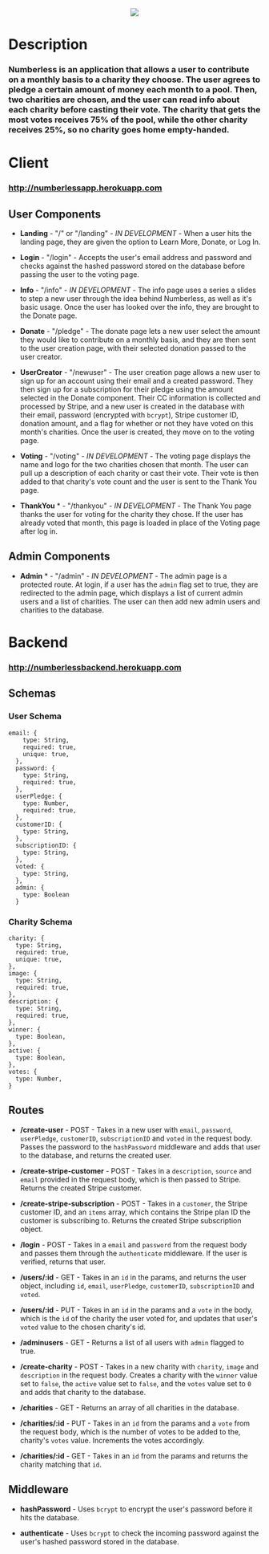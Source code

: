 <p align="center">
  <br><br>
  <img src="https://i.imgur.com/QXCdALM.png">
</p>








# **Description**

### Numberless is an application that allows a user to contribute on a monthly basis to a charity they choose. The user agrees to pledge a certain amount of money each month to a pool. Then, two charities are chosen, and the user can read info about each charity before casting their vote. The charity that gets the most votes receives 75% of the pool, while the other charity receives 25%, so no charity goes home empty-handed.



# **Client**

### http://numberlessapp.herokuapp.com

## User Components

* **Landing** - "/" or "/landing" - *IN DEVELOPMENT* - When a user hits the landing page, they are given the option to Learn More, Donate, or Log In. 

* **Login** - "/login" - Accepts the user's email address and password and checks against the hashed password stored on the database before passing the user to the voting page.

* **Info** - "/info" - *IN DEVELOPMENT* - The info page uses a series a slides to step a new user through the idea behind Numberless, as well as it's basic usage. Once the user has looked over the info, they are brought to the Donate page.

* **Donate** - "/pledge" - The donate page lets a new user select the amount they would like to contribute on a monthly basis, and they are then sent to the user creation page, with their selected donation passed to the user creator.

* **UserCreator** - "/newuser" - The user creation page allows a new user to sign up for an account using their email and a created password. They then sign up for a subscription for their pledge using the amount selected in the Donate component. Their CC information is collected and processed by Stripe, and a new user is created in the database with their email, password (encrypted with `bcrypt`), Stripe customer ID, donation amount, and a flag for whether or not they have voted on this month's charities. Once the user is created, they move on to the voting page.

* **Voting** - "/voting" - *IN DEVELOPMENT* - The voting page displays the name and logo for the two charities chosen that month. The user can pull up a description of each charity or cast their vote. Their vote is then added to that charity's vote count and the user is sent to the Thank You page.

* **ThankYou** * - "/thankyou" - *IN DEVELOPMENT* - The Thank You page thanks the user for voting for the charity they chose. If the user has already voted that month, this page is loaded in place of the Voting page after log in.

## Admin Components

* **Admin** * - "/admin" - *IN DEVELOPMENT* - The admin page is a protected route. At login, if a user has the `admin` flag set to true, they are redirected to the admin page, which displays a list of current admin users and a list of charities. The user can then add new admin users and charities to the database.

# **Backend**

### http://numberlessbackend.herokuapp.com

## Schemas

### User Schema

```
email: {
    type: String,
    required: true,
    unique: true,
  },
  password: {
    type: String,
    required: true,
  },
  userPledge: {
    type: Number,
    required: true,
  },
  customerID: {
    type: String,
  },
  subscriptionID: {
    type: String,
  },
  voted: {
    type: String,
  },
  admin: {
    type: Boolean
  }
  ```

  ### Charity Schema

  ```
  charity: {
    type: String,
    required: true,
    unique: true,
  },
  image: {
    type: String, 
    required: true,
  },
  description: {
    type: String,
    required: true,
  },
  winner: {
    type: Boolean,
  },
  active: {
    type: Boolean,
  },
  votes: {
    type: Number,
  }
  ```

## Routes

* **/create-user** - POST - Takes in a new user with `email`, `password`, `userPledge`, `customerID`, `subscriptionID` and `voted` in the request body. Passes the password to the `hashPassword` middleware and adds that user to the database, and returns the created user.

* **/create-stripe-customer** - POST - Takes in a `description`, `source` and `email` provided in the request body, which is then passed to Stripe. Returns the created Stripe customer.

* **/create-stripe-subscription** - POST - Takes in a `customer`, the Stripe customer ID, and an `items` array, which contains the Stripe plan ID the customer is subscribing to. Returns the created Stripe subscription object.

* **/login** - POST - Takes in a `email` and `password` from the request body and passes them through the `authenticate` middleware. If the user is verified, returns that user.

* **/users/:id** - GET - Takes in an `id` in the params, and returns the user object, including `id`, `email`, `userPledge`, `customerID`, `subscriptionID` and `voted`.

* **/users/:id** - PUT - Takes in an `id` in the params and a `vote` in the body, which is the `id` of the charity the user voted for, and updates that user's `voted` value to the chosen charity's id. 

* **/adminusers** - GET - Returns a list of all users with `admin` flagged to true.

* **/create-charity** - POST - Takes in a new charity with `charity`, `image` and `description` in the request body. Creates a charity with the `winner` value set to `false`, the `active` value set to `false`, and the `votes` value set to `0` and adds that charity to the database.

* **/charities** - GET - Returns an array of all charities in the database.

* **/charities/:id** - PUT - Takes in an `id` from the params and a `vote` from the request body, which is the number of votes to be added to the, charity's `votes` value. Increments the votes accordingly. 

* **/charities/:id** - GET - Takes in an `id` from the params and returns the charity matching that `id`.

## Middleware

* **hashPassword** - Uses `bcrypt` to encrypt the user's password before it hits the database.

* **authenticate** - Uses `bcrypt` to check the incoming password against the user's hashed password stored in the database.



